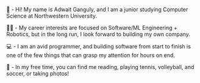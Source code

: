 👋  - Hi! My name is Adwait Ganguly, and I am a junior studying Computer Science at Northwestern University.

👨‍💻  - My career interests are focused on Software/ML Engineering + Robotics, but in the long run, I look forward to building my own company. 

💻  - I am an avid programmer, and building software from start to finish is one of the few things that can grasp my attention for hours on end. 

📸  - In my free time, you can find me reading, playing tennis, volleyball, and soccer, or taking photos!
